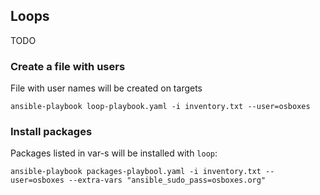 ## Loops
TODO

### Create a file with users
File with user names will be created on targets
```
ansible-playbook loop-playbook.yaml -i inventory.txt --user=osboxes
```

### Install packages
Packages listed in var-s will be installed with `loop`:
```
ansible-playbook packages-playbool.yaml -i inventory.txt --user=osboxes --extra-vars "ansible_sudo_pass=osboxes.org"
```